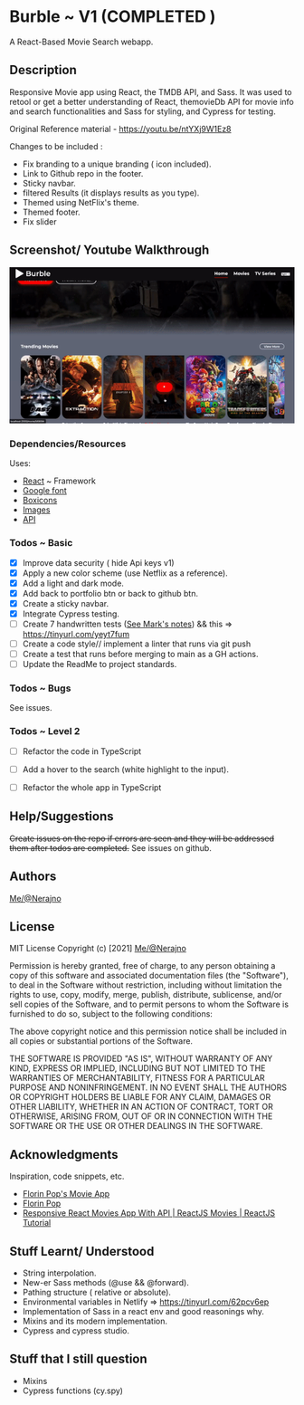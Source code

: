 # Burble ~ V1 (COMPLETED )
A React-Based Movie Search webapp.


## Description
Responsive Movie app using React, the TMDB API, and Sass. It was used to
retool or get a better understanding of React, themovieDb API for movie info and search
functionalities and Sass for styling, and Cypress for testing.

Original Reference material - https://youtu.be/ntYXj9W1Ez8

Changes to be included :
- Fix branding to a unique branding ( icon included).
- Link to Github repo in the footer.
- Sticky navbar.
- filtered Results (it displays results as you type).
- Themed using NetFlix's theme.
- Themed footer.
- Fix slider

## Screenshot/ Youtube Walkthrough
![](https://github.com/Nerajno/Burble-V1/blob/DevBranch/src/assets/walkthrough-vids/ezgif.com-video-to-gif.gif)


### Dependencies/Resources
Uses:
- [React](https://reactjs.org/) ~ Framework
- [Google font](https://fonts.google.com/)
- [Boxicons](https://boxicons.com/)
- [Images](https://unsplash.com/)
- [API](https://www.themoviedb.org/)


### Todos ~ Basic

- [x] Improve data security ( hide Api keys v1)
- [x] Apply a new color scheme (use Netflix as a reference).
- [x] Add a light and dark mode.
- [x] Add back to portfolio btn or back to github btn.
- [x] Create a sticky navbar.
- [x] Integrate Cypress testing.
- [ ] Create 7  handwritten tests ([See Mark's notes](https://docs.google.com/document/d/1RLlRwHr90q-HfWjUWsA4Y5yxi5X8cYqiJZ8sYVy3yZE/edit?usp=sharing)) && this => https://tinyurl.com/yeyt7fum
- [ ] Create a code style// implement a linter that runs via git push
- [ ] Create a test that runs before merging to main as a GH actions.
- [ ] Update the ReadMe to project standards.

### Todos ~ Bugs
See issues. 



### Todos ~ Level 2
- [ ] Refactor the code in TypeScript
- [ ] Add a hover to the search (white highlight to the input).
- [ ] Refactor the whole app in TypeScript


## Help/Suggestions
~~Create issues on the repo if errors are seen and they will be addressed them after todos are completed.~~ See issues on github. 

## Authors
[Me/@Nerajno](https://twitter.com/nerajno)

## License
MIT License
Copyright (c) [2021] [Me/@Nerajno](https://twitter.com/nerajno)

Permission is hereby granted, free of charge, to any person obtaining a copy
of this software and associated documentation files (the "Software"), to deal
in the Software without restriction, including without limitation the rights
to use, copy, modify, merge, publish, distribute, sublicense, and/or sell
copies of the Software, and to permit persons to whom the Software is
furnished to do so, subject to the following conditions:

The above copyright notice and this permission notice shall be included in all
copies or substantial portions of the Software.

THE SOFTWARE IS PROVIDED "AS IS", WITHOUT WARRANTY OF ANY KIND, EXPRESS OR
IMPLIED, INCLUDING BUT NOT LIMITED TO THE WARRANTIES OF MERCHANTABILITY,
FITNESS FOR A PARTICULAR PURPOSE AND NONINFRINGEMENT. IN NO EVENT SHALL THE
AUTHORS OR COPYRIGHT HOLDERS BE LIABLE FOR ANY CLAIM, DAMAGES OR OTHER
LIABILITY, WHETHER IN AN ACTION OF CONTRACT, TORT OR OTHERWISE, ARISING FROM,
OUT OF OR IN CONNECTION WITH THE SOFTWARE OR THE USE OR OTHER DEALINGS IN THE
SOFTWARE.

## Acknowledgments
Inspiration, code snippets, etc.
* [Florin Pop's Movie App](https://youtu.be/sZ0bZGfg_m4)
* [Florin Pop](https://twitter.com/florinpop1705)
* [Responsive React Movies App With API | ReactJS Movies | ReactJS Tutorial](https://youtu.be/ntYXj9W1Ez8)

## Stuff Learnt/ Understood
- String interpolation.
- New-er Sass methods (@use && @forward).
- Pathing structure ( relative or absolute).
- Environmental variables in Netlify => https://tinyurl.com/62pcv6ep
- Implementation of Sass in a react env and good reasonings why.
- Mixins and its modern implementation.
- Cypress and cypress studio.

## Stuff that I still question
- Mixins
- Cypress functions (cy.spy)
